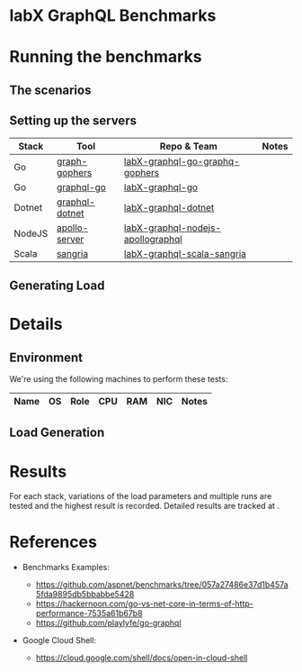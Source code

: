 # labX GraphQL Benchmarks

# Running the benchmarks

## The scenarios

## Setting up the servers

| Stack | Tool | Repo & Team | Notes |
| ----- | ---- | --------- | ----- |
| Go | [graph-gophers](https://github.com/graph-gophers/graphql-go) | [labX-graphql-go-graphq-gophers](https://github.com/travelgateX/labX-graphql-go-graphq-gophers) |  |
| Go | [graphql-go](https://github.com/graphql-go/graphql) | [labX-graphql-go](https://github.com/travelgateX/labX-graphql-go) |  |
| Dotnet | [graphql-dotnet](https://github.com/graphql-dotnet/graphql-dotnet) | [labX-graphql-dotnet](https://github.com/travelgateX/labX-graphql-dotnet) |  |
| NodeJS | [apollo-server](https://github.com/apollographql/apollo-server) | [labX-graphql-nodejs-apollographql](https://github.com/travelgateX/labX-graphql-nodejs-apollographql) |  |
| Scala | [sangria](https://github.com/sangria-graphql/sangria) | [labX-graphql-scala-sangria](https://github.com/travelgateX/labX-graphql-scala-sangria) |  |



## Generating Load

# Details

## Environment
We're using the following machines to perform these tests:

| Name | OS | Role | CPU | RAM | NIC | Notes |
| ---- | --- | ---- | --- | --- | --- | ----- |

## Load Generation

# Results
For each stack, variations of the load parameters and multiple runs are tested and the highest result is recorded. Detailed results are tracked at .

# References

* Benchmarks Examples:

  * https://github.com/aspnet/benchmarks/tree/057a27486e37d1b457a5fda9895db5bbabbe5428
  * https://hackernoon.com/go-vs-net-core-in-terms-of-http-performance-7535a61b67b8
  * https://github.com/playlyfe/go-graphql

* Google Cloud Shell:
  * https://cloud.google.com/shell/docs/open-in-cloud-shell
